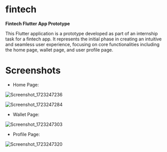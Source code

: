 # fintech
**Fintech Flutter App Prototype**

This Flutter application is a prototype developed as part of an internship task for a fintech app. It represents the initial phase in creating an intuitive and seamless user experience, focusing on core functionalities including the home page, wallet page, and user profile page.


# Screenshots 
- Home Page:

![Screenshot_1723247236](https://github.com/user-attachments/assets/dd3d4533-bd5e-4e37-ad52-5546c3845648)

![Screenshot_1723247284](https://github.com/user-attachments/assets/bdd3b8e9-3a5b-494d-9c13-4d24aefafcdf)


- Wallet Page: 

![Screenshot_1723247303](https://github.com/user-attachments/assets/afdb1b42-9c03-43d4-8757-6a3d289301ae)


- Profile Page:

![Screenshot_1723247320](https://github.com/user-attachments/assets/36845a42-f7cb-43aa-8f7d-e889507e9792)

